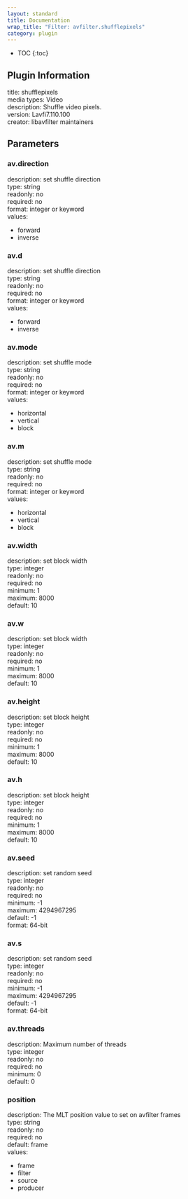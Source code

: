 ```yaml
---
layout: standard
title: Documentation
wrap_title: "Filter: avfilter.shufflepixels"
category: plugin
---
```

* TOC
{:toc}

## Plugin Information

title: shufflepixels  
media types:
Video  
description: Shuffle video pixels.  
version: Lavfi7.110.100  
creator: libavfilter maintainers  

## Parameters

### av.direction

  
description:
set shuffle direction  
type: string  
readonly: no  
required: no  
format: integer or keyword  
values:  

* forward
* inverse

### av.d

  
description:
set shuffle direction  
type: string  
readonly: no  
required: no  
format: integer or keyword  
values:  

* forward
* inverse

### av.mode

  
description:
set shuffle mode  
type: string  
readonly: no  
required: no  
format: integer or keyword  
values:  

* horizontal
* vertical
* block

### av.m

  
description:
set shuffle mode  
type: string  
readonly: no  
required: no  
format: integer or keyword  
values:  

* horizontal
* vertical
* block

### av.width

  
description:
set block width  
type: integer  
readonly: no  
required: no  
minimum: 1  
maximum: 8000  
default: 10  

### av.w

  
description:
set block width  
type: integer  
readonly: no  
required: no  
minimum: 1  
maximum: 8000  
default: 10  

### av.height

  
description:
set block height  
type: integer  
readonly: no  
required: no  
minimum: 1  
maximum: 8000  
default: 10  

### av.h

  
description:
set block height  
type: integer  
readonly: no  
required: no  
minimum: 1  
maximum: 8000  
default: 10  

### av.seed

  
description:
set random seed  
type: integer  
readonly: no  
required: no  
minimum: -1  
maximum: 4294967295  
default: -1  
format: 64-bit  

### av.s

  
description:
set random seed  
type: integer  
readonly: no  
required: no  
minimum: -1  
maximum: 4294967295  
default: -1  
format: 64-bit  

### av.threads

  
description:
Maximum number of threads  
type: integer  
readonly: no  
required: no  
minimum: 0  
default: 0  

### position

  
description:
The MLT position value to set on avfilter frames  
type: string  
readonly: no  
required: no  
default: frame  
values:  

* frame
* filter
* source
* producer

